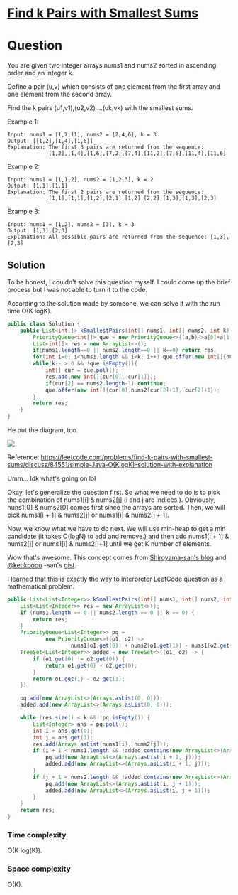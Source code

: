 # [Find k Pairs with Smallest Sums](https://leetcode.com/problems/find-k-pairs-with-smallest-sums/)

# Question

You are given two integer arrays nums1 and nums2 sorted in ascending order and an integer k.

Define a pair (u,v) which consists of one element from the first array and one element from the second array.

Find the k pairs (u1,v1),(u2,v2) ...(uk,vk) with the smallest sums.

Example 1:

```text
Input: nums1 = [1,7,11], nums2 = [2,4,6], k = 3
Output: [[1,2],[1,4],[1,6]] 
Explanation: The first 3 pairs are returned from the sequence: 
             [1,2],[1,4],[1,6],[7,2],[7,4],[11,2],[7,6],[11,4],[11,6]
```

Example 2:

```text
Input: nums1 = [1,1,2], nums2 = [1,2,3], k = 2
Output: [1,1],[1,1]
Explanation: The first 2 pairs are returned from the sequence: 
             [1,1],[1,1],[1,2],[2,1],[1,2],[2,2],[1,3],[1,3],[2,3]
```

Example 3:

```text
Input: nums1 = [1,2], nums2 = [3], k = 3
Output: [1,3],[2,3]
Explanation: All possible pairs are returned from the sequence: [1,3],[2,3]
```

## Solution 

To be honest, I couldn't solve this question myself. I could come up the brief process but I was not able to turn it to the code.

According to the solution made by someone, we can solve it with the run time O(K logK).

```java
public class Solution {
    public List<int[]> kSmallestPairs(int[] nums1, int[] nums2, int k) {
        PriorityQueue<int[]> que = new PriorityQueue<>((a,b)->a[0]+a[1]-b[0]-b[1]);
        List<int[]> res = new ArrayList<>();
        if(nums1.length==0 || nums2.length==0 || k==0) return res;
        for(int i=0; i<nums1.length && i<k; i++) que.offer(new int[]{nums1[i], nums2[0], 0});
        while(k-- > 0 && !que.isEmpty()){
            int[] cur = que.poll();
            res.add(new int[]{cur[0], cur[1]});
            if(cur[2] == nums2.length-1) continue;
            que.offer(new int[]{cur[0],nums2[cur[2]+1], cur[2]+1});
        }
        return res;
    }
}
```

He put the diagram, too.

![](https://cloud.githubusercontent.com/assets/8743900/17332795/0bb46cfe-589e-11e6-90b5-5d3c9696c4f0.png)

Reference: https://leetcode.com/problems/find-k-pairs-with-smallest-sums/discuss/84551/simple-Java-O(KlogK)-solution-with-explanation

Umm... Idk what's going on lol

Okay, let's generalize the question first. So what we need to do is to pick the combination of nums1[i] & nums2[j] (i and j are indices.).
Obviously, nuns1[0] & nums2[0] comes first since the arrays are sorted. Then, we will pick nums1[i + 1] & nums2[j] or nums1[i] & nums2[j + 1].

Now, we know what we have to do next. We will use min-heap to get a min candidate (it takes O(logN) to add and remove.) and then add nums1[i + 1] & nums2[j] or nums1[i] & nums2[j+1] until we get K number of elements.

Wow that's awesome. This concept comes from [Shiroyama-san's blog](http://fushiroyama.hatenablog.com/entry/2020/01/02/081322) and [@kenkoooo](https://twitter.com/kenkoooo) -san's [gist](https://gist.github.com/kenkoooo/51ff3808af7b6db668bc63ecea401f8b).

I learned that this is exactly the way to interpreter LeetCode question as a mathematical problem.

```java
public List<List<Integer>> kSmallestPairs(int[] nums1, int[] nums2, int k) {
    List<List<Integer>> res = new ArrayList<>();
    if (nums1.length == 0 || nums2.length == 0 || k == 0) {
        return res;
    }
    PriorityQueue<List<Integer>> pq =
            new PriorityQueue<>((o1, o2) -> 
                    nums1[o1.get(0)] + nums2[o1.get(1)] - nums1[o2.get(0)] - nums2[o2.get(1)]);
    TreeSet<List<Integer>> added = new TreeSet<>((o1, o2) -> {
        if (o1.get(0) != o2.get(0)) {
            return o1.get(0) - o2.get(0);
        }
        return o1.get(1) - o2.get(1);
    });

    pq.add(new ArrayList<>(Arrays.asList(0, 0)));
    added.add(new ArrayList<>(Arrays.asList(0, 0)));

    while (res.size() < k && !pq.isEmpty()) {
        List<Integer> ans = pq.poll();
        int i = ans.get(0);
        int j = ans.get(1);
        res.add(Arrays.asList(nums1[i], nums2[j]));
        if (i + 1 < nums1.length && !added.contains(new ArrayList<>(Arrays.asList(i + 1, j)))) {
            pq.add(new ArrayList<>(Arrays.asList(i + 1, j)));
            added.add(new ArrayList<>(Arrays.asList(i + 1, j)));
        }
        if (j + 1 < nums2.length && !added.contains(new ArrayList<>(Arrays.asList(i, j + 1)))) {
            pq.add(new ArrayList<>(Arrays.asList(i, j + 1)));
            added.add(new ArrayList<>(Arrays.asList(i, j + 1)));
        }
    }
    return res;
}
```

### Time complexity

O(K log(K)).

### Space complexity 

O(K). 
